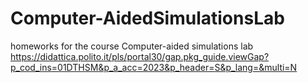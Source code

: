 # Computer-AidedSimulationsLab
homeworks for the course Computer-aided simulations lab <br>
https://didattica.polito.it/pls/portal30/gap.pkg_guide.viewGap?p_cod_ins=01DTHSM&p_a_acc=2023&p_header=S&p_lang=&multi=N
